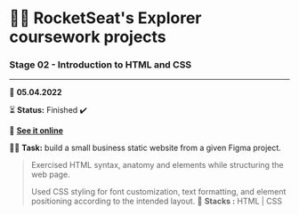 # 👨‍🚀 RocketSeat's Explorer coursework projects

### Stage 02 - Introduction to HTML and CSS

---

      
📅 **05.04.2022**

⏳ **Status:** Finished ✔️

🔗 **[See it online](https://henriquedafonte.github.io/rocketseat-explorer-project/)**


👨‍💻 **Task:** build a small business static website from a given Figma project.

> Exercised HTML syntax, anatomy and elements while structuring the web page.
>
> Used CSS styling for font customization, text formatting, and element positioning according to the intended layout.
🌱 **Stacks :** HTML | CSS

